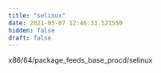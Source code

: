 ```yaml
---
title: "selinux"
date: 2021-05-07 12:46:33.521550
hidden: false
draft: false
---
```


x86/64/package_feeds_base_procd/selinux

